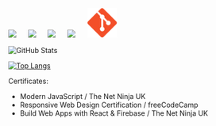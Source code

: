 <img
    src="https://cdn.jsdelivr.net/gh/devicons/devicon@latest/icons/html5/html5-plain.svg"
    width="60px"
  />&nbsp;&nbsp;&nbsp;&nbsp;&nbsp;
  <img
    src="https://cdn.jsdelivr.net/gh/devicons/devicon@latest/icons/css3/css3-plain.svg"
    width="60px"
    />&nbsp;&nbsp;&nbsp;&nbsp;&nbsp;
  <img
    src="https://cdn.jsdelivr.net/gh/devicons/devicon@latest/icons/javascript/javascript-plain.svg"
    width="60px"
  />&nbsp;&nbsp;&nbsp;&nbsp;&nbsp;
<img
    src="https://cdn.jsdelivr.net/gh/devicons/devicon@latest/icons/react/react-original.svg"
    width="60px"
  />&nbsp;&nbsp;&nbsp;&nbsp;&nbsp;
  <img    src="https://raw.githubusercontent.com/devicons/devicon/2ae2a900d2f041da66e950e4d48052658d850630/icons/git/git-plain.svg"    width="60px" height='60px'  />&nbsp;&nbsp;&nbsp;&nbsp;&nbsp;

  
![GitHub Stats](https://github-readme-stats.vercel.app/api?username=aliekbersen&theme=tokyonight)

[![Top Langs](https://github-readme-stats.vercel.app/api/top-langs/?username=aliekbersen&layout=compact&theme=github_dark&hide_border=true)](https://github.com/aliekbersen/github-readme-stats)

Certificates:

- Modern JavaScript / The Net Ninja UK
- Responsive Web Design Certification / freeCodeCamp
- Build Web Apps with React & Firebase / The Net Ninja UK  
<!--
- FrontEnd Masters BootCamp / Frontend Masters
- JavaScript Algorithms and Data Structures / freeCodeCamp -->

